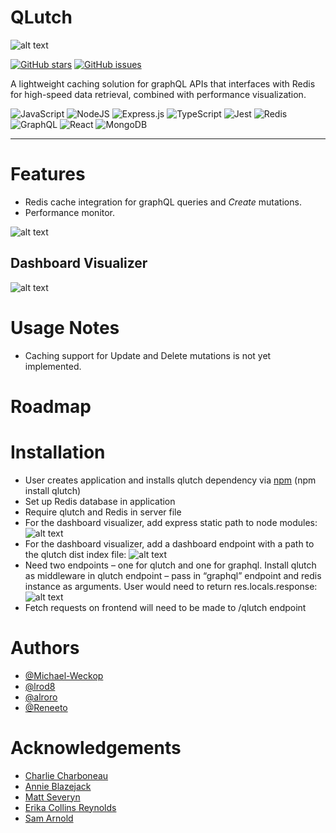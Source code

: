 # QLutch

![alt text](https://github.com/lrod8/Qlutch/blob/main/assets/white-base.svg?raw=true)



<a href="https://github.com/oslabs-beta/QLutch/stargazers"><img alt="GitHub stars" src="https://github.com/oslabs-beta/QLutch/stargazers"></a>
<a href="https://github.com/oslabs-beta/QLutch/issues"><img alt="GitHub issues" src="https://github.com/oslabs-beta/QLutch/issues"></a>

A lightweight caching solution for graphQL APIs that interfaces with Redis for high-speed data retrieval, combined with performance visualization.

![JavaScript](https://img.shields.io/badge/javascript-%23323330.svg?style=for-the-badge&logo=javascript&logoColor=%23F7DF1E)
![NodeJS](https://img.shields.io/badge/node.js-6DA55F?style=for-the-badge&logo=node.js&logoColor=white)
![Express.js](https://img.shields.io/badge/express.js-%23404d59.svg?style=for-the-badge&logo=express&logoColor=%2361DAFB)
![TypeScript](https://img.shields.io/badge/TypeScript-007ACC?style=for-the-badge&logo=typescript&logoColor=white)
![Jest](https://img.shields.io/badge/-jest-%23C21325?style=for-the-badge&logo=jest&logoColor=white)
![Redis](https://img.shields.io/badge/redis-%23DD0031.svg?&style=for-the-badge&logo=redis&logoColor=white)
![GraphQL](https://img.shields.io/badge/-GraphQL-E10098?style=for-the-badge&logo=graphql&logoColor=white)
![React](https://img.shields.io/badge/React-20232A?style=for-the-badge&logo=react&logoColor=61DAFB)
![MongoDB](https://img.shields.io/badge/MongoDB-%234ea94b.svg?style=for-the-badge&logo=mongodb&logoColor=white)
____
# Features
- Redis cache integration for graphQL queries and *Create* mutations.
- Performance monitor.

![alt text](https://github.com/lrod8/Qlutch/blob/main/assets/data_flow_readme.png?raw=true)

## Dashboard Visualizer
![alt text](https://github.com/lrod8/Qlutch/blob/main/assets/demo.png?raw=true)

# Usage Notes
- Caching support for Update and Delete mutations is not yet implemented.

# Roadmap

# Installation
- User creates application and installs qlutch dependency via [npm](https://www.npmjs.com/package/qlutch) (npm install qlutch)
- Set up Redis database in application
- Require qlutch and Redis in server file
- For the dashboard visualizer, add express static path to node modules:
![alt text](https://github.com/lrod8/Qlutch/blob/main/assets/expressStatic.png?raw=true)
- For the dashboard visualizer, add a dashboard endpoint with a path to the qlutch dist index file:
![alt text](https://github.com/lrod8/Qlutch/blob/main/assets/dashboard.png?raw=true)
- Need two endpoints – one for qlutch and one for graphql. Install qlutch as middleware in qlutch endpoint – pass in “graphql” endpoint and redis instance as arguments. User would need to return res.locals.response:
![alt text](https://github.com/lrod8/Qlutch/blob/main/assets/endPoints.png?raw=true)
- Fetch requests on frontend will need to be made to /qlutch endpoint

# Authors
- [@Michael-Weckop](https://github.com/Michael-Weckop)
- [@lrod8](https://github.com/lrod8)
- [@alroro](https://github.com/alroro)
- [@Reneeto](https://github.com/Reneeto)
# Acknowledgements
- [Charlie Charboneau](https://github.com/CharlieCharboneau)
- [Annie Blazejack](https://github.com/annieblazejack)
- [Matt Severyn](https://github.com/mtseveryn)
- [Erika Collins Reynolds](https://github.com/erikacollinsreynolds)
- [Sam Arnold](https://github.com/sam-a723)
